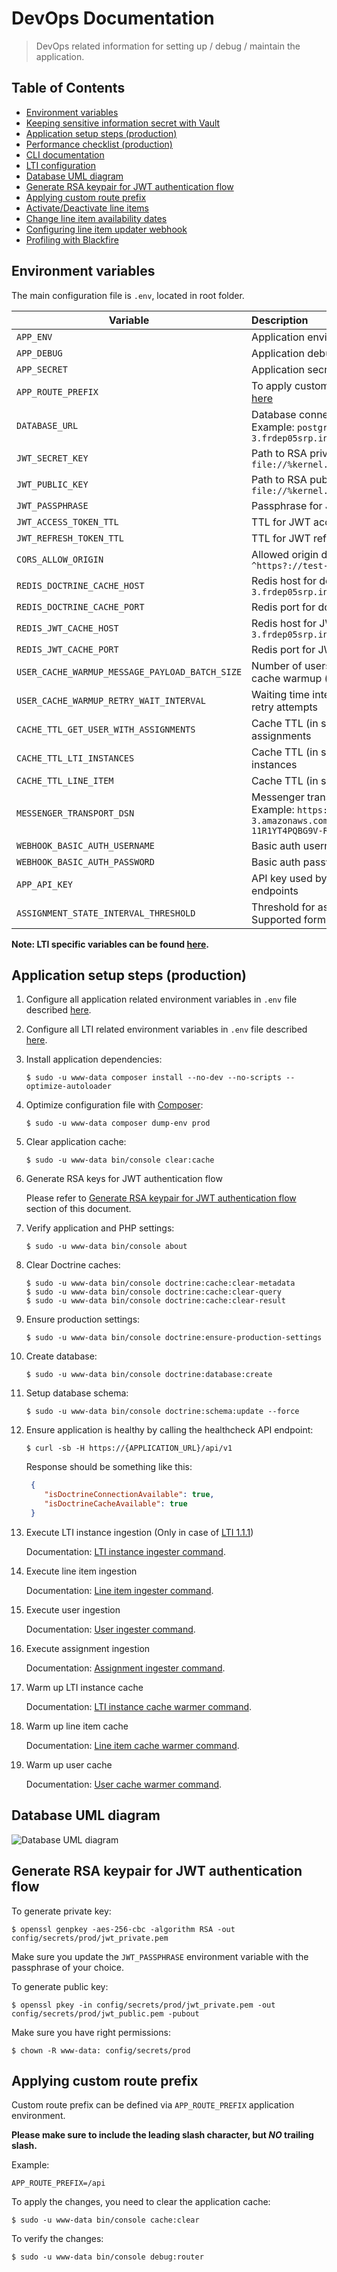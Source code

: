 # DevOps Documentation

> DevOps related information for setting up / debug / maintain the application.

## Table of Contents
- [Environment variables](#environment-variables)
- [Keeping sensitive information secret with Vault](vault.md)
- [Application setup steps (production)](#application-setup-steps-production)
- [Performance checklist (production)](https://symfony.com/doc/current/performance.html)
- [CLI documentation](cli-documentation.md)
- [LTI configuration](features/lti.md)
- [Database UML diagram](#database-uml-diagram)
- [Generate RSA keypair for JWT authentication flow](#generate-rsa-keypair-for-jwt-authentication-flow)
- [Applying custom route prefix](#applying-custom-route-prefix)
- [Activate/Deactivate line items](cli/modify-entity-line-item-change-state-command.md)
- [Change line item availability dates](cli/modify-entity-line-item-change-dates-command.md)
- [Configuring line item updater webhook](features/update-line-items-webhook.md)
- [Profiling with Blackfire](blackfire.md)

## Environment variables

The main configuration file is `.env`, located in root folder.

| Variable | Description |
| -------- |:------------|
| `APP_ENV` | Application environment [Values: `dev`, `docker`, `test`, `prod`] |
| `APP_DEBUG` | Application debug mode [Values: `true`, `false`] |
| `APP_SECRET` | Application secret (use a secure random value, not a passphrase) |
| `APP_ROUTE_PREFIX` | To apply custom API route prefix [default: `/api` ]. More information [here](#applying-custom-route-prefix) |
| `DATABASE_URL` | Database connection string. Supported formats are described [here](https://www.doctrine-project.org/projects/doctrine-dbal/en/latest/reference/configuration.html#connecting-using-a-url). Example: `postgresql://dbuser:dbpassword@rdstao.eu-west-3.frdep05srp.internal.:5432/taodb?serverVersion=13&charset=utf8` |
| `JWT_SECRET_KEY` | Path to RSA private key for JWT authentication flow. Example: `file://%kernel.project_dir%/config/secrets/prod/jwt_private.pem` |
| `JWT_PUBLIC_KEY` | Path to RSA public key for JWT authentication flow. `Example: file://%kernel.project_dir%/config/secrets/prod/jwt_public.pem` |
| `JWT_PASSPHRASE` | Passphrase for JWT keypair |
| `JWT_ACCESS_TOKEN_TTL` | TTL for JWT access token in seconds |
| `JWT_REFRESH_TOKEN_TTL` | TTL for JWT refresh token in seconds |
| `CORS_ALLOW_ORIGIN` | Allowed origin domain for cross-origin resource sharing. Example: `^https?://test-taker-portal.com$` |
| `REDIS_DOCTRINE_CACHE_HOST` | Redis host for doctrine cache storage. Example: `dccache.eu-west-3.frdep05srp.internal.` |
| `REDIS_DOCTRINE_CACHE_PORT` | Redis port for doctrine cache storage. Example: `6379` |
| `REDIS_JWT_CACHE_HOST` | Redis host for JWT cache storage. Example: `session.eu-west-3.frdep05srp.internal.` |
| `REDIS_JWT_CACHE_PORT` | Redis port for JWT cache storage. Example: `6379` |
| `USER_CACHE_WARMUP_MESSAGE_PAYLOAD_BATCH_SIZE` | Number of users to include per event message payload for user cache warmup (batch size) |
| `USER_CACHE_WARMUP_RETRY_WAIT_INTERVAL` | Waiting time interval in microseconds between user cache warmup retry attempts |
| `CACHE_TTL_GET_USER_WITH_ASSIGNMENTS` | Cache TTL (in seconds) for caching individual users with assignments |
| `CACHE_TTL_LTI_INSTANCES` | Cache TTL (in seconds) for caching entire collection of LTI instances |
| `CACHE_TTL_LINE_ITEM` | Cache TTL (in seconds) for caching individual line items |
| `MESSENGER_TRANSPORT_DSN` | Messenger transport DSN for [asynchronous cache warmup](cli/user-cache-warmer-command.md#asynchronous-cache-warmup-with-amazon-sqs) Example: `https://sqs.eu-west-3.amazonaws.com/0123456789/frdep05srp-WorkerStack-11R1YT4PQBG9V-RosterCacheWarmup-2JN1K2H4ABCG?auto_setup=false` |
| `WEBHOOK_BASIC_AUTH_USERNAME` | Basic auth username for [webhook](features/update-line-items-webhook.md) |
| `WEBHOOK_BASIC_AUTH_PASSWORD` | Basic auth password for [webhook](features/update-line-items-webhook.md) |
| `APP_API_KEY` | API key used by [Lambda Assignment Manager](https://github.com/oat-sa/lambda-assignment-manager) to access bulk API endpoints |
| `ASSIGNMENT_STATE_INTERVAL_THRESHOLD` | Threshold for assignment garbage collection. [Example: `P1D`] Supported formats can be found [here](http://php.net/manual/en/dateinterval.format.php) |

**Note: LTI specific variables can be found [here](features/lti.md).**

## Application setup steps (production)

1. Configure all application related environment variables in `.env` file described [here](#environment-variables).

1. Configure all LTI related environment variables in `.env` file described [here](features/lti.md).

1. Install application dependencies:

    ```shell script
    $ sudo -u www-data composer install --no-dev --no-scripts --optimize-autoloader
    ```
    
1. Optimize configuration file with [Composer](https://getcomposer.org/):

    ```shell script
    $ sudo -u www-data composer dump-env prod
    ```

1. Clear application cache:

    ```shell script
    $ sudo -u www-data bin/console clear:cache
    ```

1. Generate RSA keys for JWT authentication flow

    Please refer to [Generate RSA keypair for JWT authentication flow](#generate-rsa-keypair-for-jwt-authentication-flow) section of this document. 

1. Verify application and PHP settings:

    ```shell script
    $ sudo -u www-data bin/console about
    ```

1. Clear Doctrine caches:

    ```shell script
    $ sudo -u www-data bin/console doctrine:cache:clear-metadata
    $ sudo -u www-data bin/console doctrine:cache:clear-query
    $ sudo -u www-data bin/console doctrine:cache:clear-result
    ```

1. Ensure production settings:

    ```shell script
    $ sudo -u www-data bin/console doctrine:ensure-production-settings
    ```

1. Create database:

    ```shell script
    $ sudo -u www-data bin/console doctrine:database:create
    ``` 
1. Setup database schema:

    ```shell script
    $ sudo -u www-data bin/console doctrine:schema:update --force
    ``` 

1. Ensure application is healthy by calling the healthcheck API endpoint:

    ```shell script
    $ curl -sb -H https://{APPLICATION_URL}/api/v1
    ```
   
   Response should be something like this:
   
   ```json
    {
       "isDoctrineConnectionAvailable": true,
       "isDoctrineCacheAvailable": true
    }
    ```
   
 1. Execute LTI instance ingestion (Only in case of [LTI 1.1.1](features/lti.md#lti-111))
 
    Documentation: [LTI instance ingester command](cli/lti-instance-ingester-command.md).
    
 1. Execute line item ingestion
 
    Documentation: [Line item ingester command](cli/line-item-ingester-command.md).
    
1. Execute user ingestion

    Documentation: [User ingester command](cli/user-ingester-command.md).
    
1. Execute assignment ingestion

    Documentation: [Assignment ingester command](cli/assignment-ingester-command.md).
 
 1. Warm up LTI instance cache
 
    Documentation: [LTI instance cache warmer command](cli/lti-instance-cache-warmer-command.md).
    
1. Warm up line item cache

    Documentation: [Line item cache warmer command](cli/line-item-cache-warmer-command.md).

1. Warm up user cache

    Documentation: [User cache warmer command](cli/user-cache-warmer-command.md).

## Database UML diagram

![Database UML diagram](db-uml.png)

## Generate RSA keypair for JWT authentication flow

To generate private key:

```shell script
$ openssl genpkey -aes-256-cbc -algorithm RSA -out config/secrets/prod/jwt_private.pem
```

Make sure you update the `JWT_PASSPHRASE` environment variable with the passphrase of your choice.

To generate public key:

```shell script
$ openssl pkey -in config/secrets/prod/jwt_private.pem -out config/secrets/prod/jwt_public.pem -pubout
```

Make sure you have right permissions:

```shell script
$ chown -R www-data: config/secrets/prod
```

## Applying custom route prefix

Custom route prefix can be defined via `APP_ROUTE_PREFIX` application environment. 

**Please make sure to include the leading slash character, but _NO_ trailing slash.**

Example:

```dotenv
APP_ROUTE_PREFIX=/api
```

To apply the changes, you need to clear the application cache:

```shell script
$ sudo -u www-data bin/console cache:clear
```

To verify the changes:

```shell script
$ sudo -u www-data bin/console debug:router
```
